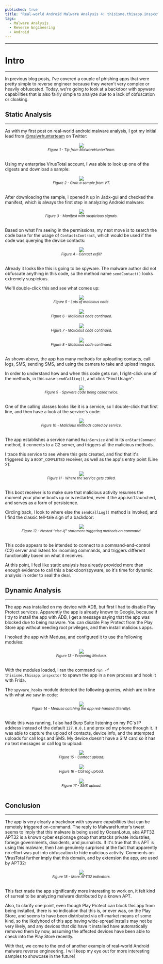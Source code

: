 ```yaml
---
published: true
title: "Real-world Android Malware Analysis 4: thisisme.thisapp.inspxctor"
tags:
  - Malware Analysis
  - Reverse Engineering
  - Android
---
```


---
# Intro
---
In previous blog posts, I've covered a couple of phishing apps that were pretty simple to reverse engineer because they weren't very complex or heavily obfuscated. Today, we're going to look at a backdoor with spyware capabilities that is also fairly simple to analyze due to a lack of obfuscation or cloaking.


## Static Analysis
---
As with my first post on real-world android malware analysis, I got my initial lead from [@malwrhunterteam](https://twitter.com/malwrhunterteam) on Twitter:

<center><img src="/assets/images/backdoor/backdoor (1).png" /></center>  
<center><i><small>Figure 1 - Tip from MalwareHunterTeam.</small></i></center>  
<br/> 

Using my enterprise VirusTotal account, I was able to look up one of the digests and download a sample:
<center><img src="https://i.imgur.com/5vp50fy.png" /></center>
<center><i><small>Figure 2 - Grab a sample from VT.</small></i></center>  
<br/> 

After downloading the sample, I opened it up in Jadx-gui and checked the manifest, which is always the first step in analyzing Android malware:
<center><img src="/assets/images/backdoor/backdoor (2).png" /></center>  
<center><i><small>Figure 3 - Manifest with suspicious signals.</small></i></center>  
<br/> 

Based on what I'm seeing in the permissions, my next move is to search the code base for the usage of `ContactsContract`, which would be used if the code was querying the device contacts:
<center><img src="/assets/images/backdoor/backdoor (4).png" /></center>  
<center><i><small>Figure 4 - Contact exfil?</small></i></center>  
<br/> 

Already it looks like this is going to be spyware. The malware author did not obfuscate anything in this code, so the method name `sendContact()` looks extremely suspicious.

We'll double-click this and see what comes up:
<center><img src="/assets/images/backdoor/backdoor (5).png" /></center>  
<center><i><small>Figure 5 - Lots of malicious code. </small></i></center>  
<br/> 

<center><img src="/assets/images/backdoor/backdoor (6).png" /></center>  
<center><i><small>Figure 6 - Malicious code continued. </small></i></center>  
<br/> 

<center><img src="/assets/images/backdoor/backdoor (7).png" /></center>  
<center><i><small>Figure 7 - Malicious code continued.</small></i></center>
<br/>

<center><img src="/assets/images/backdoor/backdoor (8).png" /></center>  
<center><i><small>Figure 8 - Malicious code continued. </small></i></center>  
<br/> 

As shown above, the app has many methods for uploading contacts, call logs, SMS, sending SMS, and using the camera to take and upload images.

In order to understand how and when this code gets run, I right-click one of the methods, in this case `sendCallLog()`, and click "Find Usage":
<center><img src="/assets/images/backdoor/backdoor (9).png" /></center>  
<center><i><small>Figure 9 - Spyware code being called twice. </small></i></center>  
<br/> 

One of the calling classes looks like it is a service, so I double-click that first line, and then have a look at the service's code:
<center><img src="/assets/images/backdoor/backdoor (10).png" /></center>  
<center><i><small>Figure 10 - Malicious methods called by service. </small></i></center>  
<br/> 

The app establishes a service named `MainService` and in its `onStartCommand` method, it connects to a C2 server, and triggers all the malicious methods.

I trace this service to see where this gets created, and find that it's triggered by a `BOOT_COMPLETED` receiver, as well as the app's entry point (Line 2):
<center><img src="/assets/images/backdoor/backdoor (11).png" /></center>  
<center><i><small>Figure 11 - Where the service gets called. </small></i></center>  
<br/> 

This boot receiver is to make sure that malicious activity resumes the moment your phone boots up or is restarted, even if the app isn't launched, and serves as a form of persistence.

Circling back, I look to where else the `sendCallLog()` method is invoked, and I find the classic tell-tale sign of a backdoor:
<center><img src="/assets/images/backdoor/backdoor (12).png" /></center>  
<center><i><small>Figure 12 - Nested "else-if" statement triggering methods on command. </small></i></center>  
<br/> 

This code appears to be intended to connect to a command-and-control (C2) server and listens for incoming commands, and triggers different functionality based on what it receives.

At this point, I feel like static analysis has already provided more than enough evidence to call this a backdoor/spyware, so it's time for dynamic analysis in order to seal the deal.


## Dynamic Analysis
---

The app was installed on my device with ADB, but first I had to disable Play Protect services. Apparently the app is already known to Google, because if I try to install the app with ADB, I get a message saying that the app was blocked due to being malware. You can disable Play Protect from the Play Store app without needing root privileges, and then install malicious apps.

I hooked the app with Medusa, and configured it to use the following modules:
<center><img src="/assets/images/backdoor/backdoor (13).png" /></center>  
<center><i><small>Figure 13 - Preparing Medusa. </small></i></center>  
<br/> 

With the modules loaded, I ran the command `run -f thisisme.thisapp.inspxctor` to spawn the app in a new process and hook it with Frida.

The `spyware_hooks` module detected the following queries, which are in line with what we saw in code:
<center><img src="/assets/images/backdoor/backdoor (17).png" /></center>  
<center><i><small>Figure 14 - Medusa catching the app red-handed (literally). </small></i></center>  
<br/> 

While this was running, I also had Burp Suite listening on my PC's IP address instead of the default `127.0.0.1` and proxied my phone through it. It was able to capture the upload of contacts, device info, and the attempted uploads for call logs and SMS. My device doesn't have a SIM card so it has no text messages or call log to upload:

<center><img src="/assets/images/backdoor/backdoor (14).png" /></center>  
<center><i><small>Figure 15 - Contact upload. </small></i></center>  
<br/> 

<center><img src="/assets/images/backdoor/backdoor (15).png" /></center>  
<center><i><small>Figure 16 - Call log upload. </small></i></center>  
<br/> 

<center><img src="/assets/images/backdoor/backdoor (16).png" /></center>  
<center><i><small>Figure 17 - SMS upload. </small></i></center>  
<br/> 

## Conclusion
---
The app is very clearly a backdoor with spyware capabilities that can be remotely triggered on-command. The reply to MalwareHunter's tweet seems to imply that this malware is being used by OceanLotus, aka APT32. APT32 is a known cyber espionage group that attacks private industries, foriegn governments, dissidents, and journalists. If it's true that this APT is using this malware, then I am genuinely surprised at the fact that apparently no effort was put into obfuscation to hide malicious activity. Comments on VirusTotal further imply that this domain, and by extension the app, are used by APT32:
<center><img src="https://i.imgur.com/wQInKOm.png" /></center>
<center><i><small>Figure 18 - More APT32 indicators. </small></i></center>  
<br/> 

This fact made the app significantly more interesting to work on, it felt kind of surreal to be analyzing malware distributed by a known APT.

Also, to clarify one point, even though Play Protect can block this app from being installed, there is no indication that this is, or ever was, on the Play Store, and seems to have been distributed via off-market means of some kind, so the likelyhood of this app having wide-spread installs may not be very likely, and any devices that did have it installed have automatically removed them by now, assuming the affected devices have been able to check into the Play Store recently.

With that, we come to the end of another example of real-world Android malware reverse engineering. I will keep my eye out for more interesting samples to showcase in the future!
